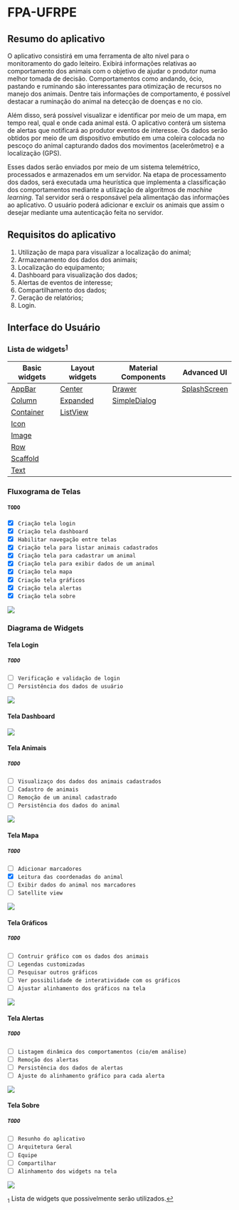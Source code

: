 # FPA-UFRPE

## Resumo do aplicativo

O aplicativo consistirá em uma ferramenta de alto nível para o monitoramento do gado leiteiro. Exibirá informações 
relativas ao comportamento dos animais com o objetivo de ajudar o produtor numa melhor tomada de decisão. Comportamentos
como andando, ócio, pastando e ruminando são interessantes para otimização de recursos no manejo dos animais. Dentre tais
informações de comportamento, é possível destacar a ruminação do animal na detecção de doenças e no cio.

Além disso, será possível visualizar e identificar por meio de um mapa, em tempo real, qual e onde cada animal está. O 
aplicativo conterá um sistema de alertas que notificará ao produtor eventos de interesse. Os dados serão obtidos por meio 
de um dispositivo embutido em uma coleira colocada no pescoço do animal capturando dados dos movimentos (acelerômetro) e a 
localização (GPS).

Esses dados serão enviados por meio de um sistema telemétrico, processados e armazenados em um servidor. 
Na etapa de processamento dos dados, será executada uma heurística que implementa a classificação dos comportamentos 
mediante a utilização de algoritmos de *machine learning*. Tal servidor será o responsável pela alimentação das informações
ao aplicativo. O usuário poderá adicionar e excluir os animais que assim o desejar mediante uma autenticação feita no servidor.


## Requisitos do aplicativo

1. Utilização de mapa para visualizar a localização do animal;
2. Armazenamento dos dados dos animais;
3. Localização do equipamento;
4. Dashboard para visualização dos dados;
5. Alertas de eventos de interesse;
6. Compartilhamento dos dados;
7. Geração de relatórios;
8. Login.


## Interface do Usuário

### Lista de widgets<sup id="a1">[1](#f1)</sup>


Basic widgets                                                            | Layout widgets               | Material Components | Advanced UI 
-------------------------------------------------------------------------| -----------------------------|---------------------|------------| 
[AppBar](https://api.flutter.dev/flutter/material/AppBar-class.html) | [Center](https://api.flutter.dev/flutter/widgets/Center-class.html) | [Drawer](https://api.flutter.dev/flutter/material/Drawer-class.html) | [SplashScreen](https://flutter.dev/docs/development/ui/advanced/splash-screen)
[Column](https://api.flutter.dev/flutter/widgets/Column-class.html)      | [Expanded](https://api.flutter.dev/flutter/widgets/Expanded-class.html) | [SimpleDialog](https://api.flutter.dev/flutter/material/SimpleDialog-class.html) |
[Container](https://api.flutter.dev/flutter/widgets/Container-class.html)| [ListView](https://api.flutter.dev/flutter/widgets/ListView-class.html) |  |  |
[Icon](https://api.flutter.dev/flutter/widgets/Icon-class.html)          |                                                                         |  |  |
[Image](https://api.flutter.dev/flutter/widgets/Image-class.html)        |                                                                         |  |  |
[Row](https://api.flutter.dev/flutter/widgets/Row-class.html)            |                                                                         |  |  |
[Scaffold](https://api.flutter.dev/flutter/material/Scaffold-class.html) |                                                                         |  |  |
[Text](https://api.flutter.dev/flutter/widgets/Text-class.html)          |                                                                         |  |  |

### Fluxograma de Telas

#### ```TODO```
  - [X] ```Criação tela login``` 
  - [X] ```Criação tela dashboard```
  - [X] ```Habilitar navegação entre telas```
  - [X] ```Criação tela para listar animais cadastrados``` 
  - [X] ```Criação tela para cadastrar um animal``` 
  - [X] ```Criação tela para exibir dados de um animal```
  - [X] ```Criação tela mapa```
  - [X] ```Criação tela gráficos```
  - [X] ```Criação tela alertas``` 
  - [X] ```Criação tela sobre``` 

<img src="https://github.com/andssuu/FPA-UFRPE/blob/master/moncattle/assets/images/fluxograma_telas.svg">


### Diagrama de Widgets

#### Tela Login

##### ```TODO```
  - [ ] ```Verificação e validação de login```
  - [ ] ```Persistência dos dados de usuário```

<img src="https://github.com/andssuu/FPA-UFRPE/blob/master/moncattle/assets/images/diagrams/diagram_login.svg">

#### Tela Dashboard

<img src="https://github.com/andssuu/FPA-UFRPE/blob/master/moncattle/assets/images/diagrams/diagram_dashboard.svg">

#### Tela Animais

##### ```TODO```
  - [ ] ```Visualizaço dos dados dos animais cadastrados```
  - [ ] ```Cadastro de animais```
  - [ ] ```Remoção de um animal cadastrado```
  - [ ] ```Persistência dos dados do animal```

<img src="https://github.com/andssuu/FPA-UFRPE/blob/master/moncattle/assets/images/diagrams/diagram_list_animals.svg">

#### Tela Mapa

##### ```TODO```
  - [ ] ```Adicionar marcadores```
  - [X] ```Leitura das coordenadas do animal```
  - [ ] ```Exibir dados do animal nos marcadores```
  - [ ] ```Satellite view```

<img src="https://github.com/andssuu/FPA-UFRPE/blob/master/moncattle/assets/images/diagrams/diagram_map.svg">

#### Tela Gráficos

##### ```TODO```
  - [ ] ```Contruir gráfico com os dados dos animais```
  - [ ] ```Legendas customizadas```
  - [ ] ```Pesquisar outros gráficos```
  - [ ] ```Ver possibilidade de interatividade com os gráficos```
  - [ ] ```Ajustar alinhamento dos gráficos na tela```

<img src="https://github.com/andssuu/FPA-UFRPE/blob/master/moncattle/assets/images/diagrams/diagram_graphics.svg">

#### Tela Alertas

##### ```TODO```
  - [ ] ```Listagem dinâmica dos comportamentos (cio/em análise)```
  - [ ] ```Remoção dos alertas```
  - [ ] ```Persistência dos dados de alertas```
  - [ ] ```Ajuste do alinhamento gráfico para cada alerta```

<img src="https://github.com/andssuu/FPA-UFRPE/blob/master/moncattle/assets/images/diagrams/diagram_alerts.svg">

#### Tela Sobre

##### ```TODO```
  - [ ] ```Resunho do aplicativo```
  - [ ] ```Arquitetura Geral```
  - [ ] ```Equipe```
  - [ ] ```Compartilhar```
  - [ ] ```Alinhamento dos widgets na tela```

<img src="https://github.com/andssuu/FPA-UFRPE/blob/master/moncattle/assets/images/diagrams/diagram_about.svg">


<sub id="f1">1</sub> Lista de widgets que possivelmente serão utilizados.[↩](#a1)
